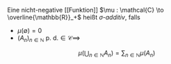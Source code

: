 Eine nicht-negative [[Funktion]] $\mu : \mathcal{C} \to \overline{\mathbb{R}}_+$ heißt *$\sigma$-additiv*, falls
- $\mu(\emptyset) = 0$
- $(A_n)_{n \in \mathbb{N}} \text{ p. d.} \in \mathcal{C} \implies$

$$
	\mu\left( \bigcup_{n \in \mathbb{N}} A_n \right) = \sum_{n \in \mathbb{N}} \mu(A_n)
$$
